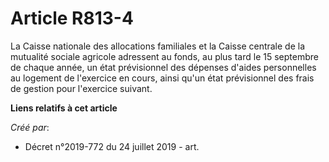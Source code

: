 # Article R813-4

La Caisse nationale des allocations familiales et la Caisse centrale de la mutualité sociale agricole adressent au fonds, au
plus tard le 15 septembre de chaque année, un état prévisionnel des dépenses d'aides personnelles au logement de l'exercice
en cours, ainsi qu'un état prévisionnel des frais de gestion pour l'exercice suivant.

**Liens relatifs à cet article**

_Créé par_:

  - Décret n°2019-772 du 24 juillet 2019 - art.
